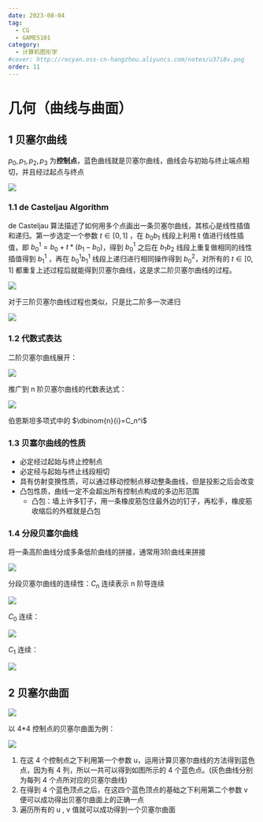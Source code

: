 ```yaml
---
date: 2023-08-04
tag:
  - CG
  - GAMES101
category:
  - 计算机图形学
#cover: http://rocyan.oss-cn-hangzhou.aliyuncs.com/notes/u37i8v.png
order: 11
---
```


# 几何（曲线与曲面）

## 1 贝塞尔曲线

$p_0,p_1,p_2,p_3$ 为**控制点**，蓝色曲线就是贝塞尔曲线，曲线会与初始与终止端点相切，并且经过起点与终点

![](https://rocyan.oss-cn-hangzhou.aliyuncs.com/blog/202406261206332.png)

### 1.1 de Casteljau Algorithm 

de Casteljau 算法描述了如何用多个点画出一条贝塞尔曲线，其核心是线性插值和递归。第一步选定一个参数 $t\in[0,1]$ ，在 $b_0b_1$ 线段上利用 t 值进行线性插值，即 $b_0^1=b_0+t*(b_1-b_0)$，得到 $b_0^1$ 之后在 $b_1b_2$ 线段上重复做相同的线性插值得到 $b_1^1$ ，再在 $b_0^1b_1^1$ 线段上递归进行相同操作得到 $b_0^2$，对所有的 $t\in[0,1]$ 都重复上述过程后就能得到贝塞尔曲线，这是求二阶贝塞尔曲线的过程。

![](https://rocyan.oss-cn-hangzhou.aliyuncs.com/blog/202406261206817.png)

对于三阶贝塞尔曲线过程也类似，只是比二阶多一次递归

![](https://rocyan.oss-cn-hangzhou.aliyuncs.com/blog/202406261206181.png)

### 1.2 代数式表达

二阶贝塞尔曲线展开：

![](https://rocyan.oss-cn-hangzhou.aliyuncs.com/blog/202406261206469.png)

推广到 n 阶贝塞尔曲线的代数表达式：

![](https://rocyan.oss-cn-hangzhou.aliyuncs.com/blog/202406261206604.png)

伯恩斯坦多项式中的 $\dbinom{n}{i}=C_n^i$

### 1.3 贝塞尔曲线的性质

- 必定经过起始与终止控制点
- 必定经与起始与终止线段相切
- 具有仿射变换性质，可以通过移动控制点移动整条曲线，但是投影之后会改变
- 凸包性质，曲线一定不会超出所有控制点构成的多边形范围
  - 凸包：墙上许多钉子，用一条橡皮筋包住最外边的钉子，再松手，橡皮筋收缩后的外框就是凸包

### 1.4 分段贝塞尔曲线

将一条高阶曲线分成多条低阶曲线的拼接，通常用3阶曲线来拼接

![](https://rocyan.oss-cn-hangzhou.aliyuncs.com/blog/202406261206346.png)

分段贝塞尔曲线的连续性：$C_n$ 连续表示 n 阶导连续

![](https://rocyan.oss-cn-hangzhou.aliyuncs.com/blog/202406261207522.png)

$C_0$ 连续：

![](https://rocyan.oss-cn-hangzhou.aliyuncs.com/blog/202406261207897.png)

$C_1$ 连续：

![](https://rocyan.oss-cn-hangzhou.aliyuncs.com/blog/202406261207506.png)

## 2 贝塞尔曲面

 ![](https://rocyan.oss-cn-hangzhou.aliyuncs.com/blog/202406261207450.png)

以 4*4 控制点的贝塞尔曲面为例：

![](https://rocyan.oss-cn-hangzhou.aliyuncs.com/blog/202406261207991.png)

1. 在这 4 个控制点之下利用第一个参数 u，运用计算贝塞尔曲线的方法得到蓝色点，因为有 4 列，所以一共可以得到如图所示的 4 个蓝色点。(灰色曲线分别为每列 4 个点所对应的贝塞尔曲线)
1. 在得到 4 个蓝色顶点之后，在这四个蓝色顶点的基础之下利用第二个参数 v 便可以成功得出贝塞尔曲面上的正确一点
1. 遍历所有的 u , v 值就可以成功得到一个贝塞尔曲面
